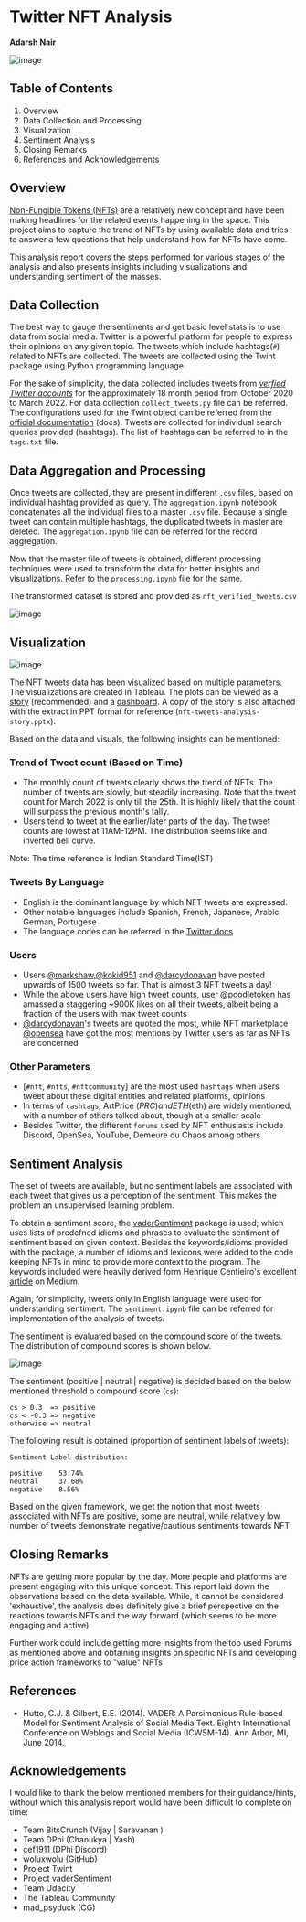 # Twitter NFT Analysis
**Adarsh Nair**

![image](https://user-images.githubusercontent.com/51357266/160265904-9abf64c4-c185-4ebc-b09a-4a730009d138.png)

## Table of Contents
1) Overview
2) Data Collection and Processing
3) Visualization
4) Sentiment Analysis
5) Closing Remarks
6) References and Acknowledgements

## Overview
  [Non-Fungible Tokens (NFTs)](https://en.wikipedia.org/wiki/Non-fungible_token) are a relatively new concept and have been making headlines for the related events happening in the space. This project aims to capture the trend of NFTs by using available data and tries to answer a few questions that help understand how far NFTs have come. 
  
  This analysis report covers the steps performed for various stages of the analysis and also presents insights including visualizations and understanding sentiment of the masses.

## Data Collection
  The best way to gauge the sentiments and get basic level stats is to use data from social media. Twitter is a powerful platform for people to express their opinions on any given topic. The tweets which include hashtags(`#`) related to NFTs are collected. The tweets are collected using the Twint package using Python programming language 
  
  For the sake of simplicity, the data collected includes tweets from _[verfied Twitter accounts](https://help.twitter.com/en/managing-your-account/twitter-verified-accounts)_ for the approximately 18 month period from October 2020 to March 2022. For data collection `collect_tweets.py` file can be referred. The configurations used for the Twint object can be referred from the [official documentation](https://github.com/twintproject/twint/wiki/Configuration) (docs). 
  Tweets are collected for individual search queries provided (hashtags). The list of hashtags can be referred to in the `tags.txt` file. 
  
## Data Aggregation and Processing
  Once tweets are collected, they are present in different `.csv` files, based on individual hashtag provided as query. The `aggregation.ipynb` notebook concatenates all the individual files to a master `.csv` file. Because a single tweet can contain multiple hashtags, the duplicated tweets in master are deleted. The `aggregation.ipynb` file can be referred for the record aggregation.
  
  Now that the master file of tweets is obtained, different processing techniques were used to transform the data for better insights and visualizations. Refer to the  `processing.ipynb` file for the same.  
  
  The transformed dataset is stored and provided as `nft_verified_tweets.csv`
  
  ![image](https://user-images.githubusercontent.com/51357266/160277896-f3828d42-a633-484c-b79c-9d5b42924ad3.png)

  
  
## Visualization
![image](https://user-images.githubusercontent.com/51357266/160276348-169685c0-cf85-40de-a7fe-0e576211d4d9.png)


  The NFT tweets data has been visualized based on multiple parameters. The visualizations are created in Tableau. The plots can be viewed as a [story](https://public.tableau.com/app/profile/adarsh6567/viz/verified-nft-tweets-analysis/NFTTweets) (recommended) and a [dashboard](https://public.tableau.com/app/profile/adarsh6567/viz/nft-tweets-dashboard/NFTTweets_1). A copy of the story is also attached with the extract in PPT format for reference (`nft-tweets-analysis-story.pptx`). 
  
  Based on the data and visuals, the following insights can be mentioned:
  
### Trend of Tweet count (Based on Time)
- The monthly count of tweets clearly shows the trend of NFTs. The number of tweets are slowly, but steadily increasing. Note that the tweet count for March 2022 is only till the 25th. It is highly likely that the count will surpass the previous month's tally. 
- Users tend to tweet at the earlier/later parts of the day. The tweet counts are lowest at 11AM-12PM. The distribution seems like and inverted bell curve.  

Note: The time reference is Indian Standard Time(IST)

### Tweets By Language
- English is the dominant language by which NFT tweets are expressed. 
- Other notable languages include Spanish, French, Japanese, Arabic, German, Portugese
- The language codes can be referred in the [Twitter docs](https://developer.twitter.com/en/docs/twitter-for-websites/supported-languages)

### Users
- Users [@markshaw](https://twitter.com/markshaw),[@kokid951](https://twitter.com/kokid951) and [@darcydonavan](https://twitter.com/darcydonavan) have posted upwards of 1500 tweets so far. That is almost 3 NFT tweets a day!
- While the above users have high tweet counts, user [@poodletoken](https://twitter.com/poodletoken) has amassed a staggering ~900K likes on all their tweets, albeit being a fraction of the users with max tweet counts
- [@darcydonavan](https://twitter.com/darcydonavan)'s tweets are quoted the most, while NFT marketplace [@opensea](https://twitter.com/opensea) have got the most mentions by Twitter users as far as NFTs are concerned

### Other Parameters
- [`#nft`, `#nfts`, `#nftcommunity`] are the most used `hashtags` when users tweet about these digital entities and related platforms, opinions
- In terms of `cashtags`, ArtPrice ($PRC) and ETH ($eth) are widely mentioned, with a number of others talked about, though at a smaller scale
- Besides Twitter, the different `forums` used by NFT enthusiasts include Discord, OpenSea, YouTube, Demeure du Chaos among others

## Sentiment Analysis 
  The set of tweets are available, but no sentiment labels are associated with each tweet that gives us a perception of the sentiment. This makes the problem an unsupervised learning problem.   
  
  To obtain a sentiment score, the [vaderSentiment](https://github.com/cjhutto/vaderSentiment) package is used; which uses lists of predefned idioms and phrases to evaluate the sentiment of sentiment based on given context. Besides the keywords/idioms provided with the package, a number of idioms and lexicons were added to the code keeping NFTs in mind to provide more context to the program. The keywords included were heavily derived form Henrique Centieiro's excellent [article](https://medium.datadriveninvestor.com/79-nft-crypto-words-you-need-to-know-the-crypto-nft-slang-dictionary-adcc39ad846b) on Medium.  
  
  Again, for simplicity, tweets only in English language were used for understanding sentiment. The `sentiment.ipynb` file can be referred for implementation of the analysis of tweets. 
  
  The sentiment is evaluated based on the compound score of the tweets. The distribution of compound scores is shown below. 
  
  ![image](https://user-images.githubusercontent.com/51357266/160276166-1553278e-fd06-44f5-a9dd-e72bf5cc95f1.png)

  
  The sentiment (positive | neutral | negative) is decided based on the below mentioned threshold o compound score (`cs`):
  ```
  cs > 0.3  => positive
  cs < -0.3 => negative
  otherwise => neutral
  ```
  
  The following result is obtained (proportion of sentiment labels of tweets):
  ```
  Sentiment Label distribution: 

  positive    53.74%
  neutral     37.68%
  negative    8.56%
  ```
  Based on the given framework, we get the notion that most tweets associated with NFTs are positive, some are neutral, while relatively low number of tweets demonstrate negative/cautious sentiments towards NFT
  
## Closing Remarks
  NFTs are getting more popular by the day. More people and platforms are present engaging with this unique concept. This report laid down the observations based on the data available. While, it cannot be considered 'exhaustive', the analysis does definitely give a brief perspective on the reactions towards NFTs and the way forward (which seems to be more engaging and active). 
  
  Further work could include getting more insights from the top used Forums as mentioned above and obtaining insights on specific NFTs and developing price action frameworks to "value" NFTs

## References
- Hutto, C.J. & Gilbert, E.E. (2014). VADER: A Parsimonious Rule-based Model for
Sentiment Analysis of Social Media Text. Eighth International Conference on
Weblogs and Social Media (ICWSM-14). Ann Arbor, MI, June 2014.

## Acknowledgements
I would like to thank the below mentioned members for their guidance/hints, without which this analysis report would have been difficult to complete on time:
- Team BitsCrunch (Vijay | Saravanan )
- Team DPhi (Chanukya | Yash)
- cef1911 (DPhi Discord)
- woluxwolu (GitHub)
- Project Twint
- Project vaderSentiment
- Team Udacity
- The Tableau Community
- mad_psyduck (CG)


  
  
  

  

